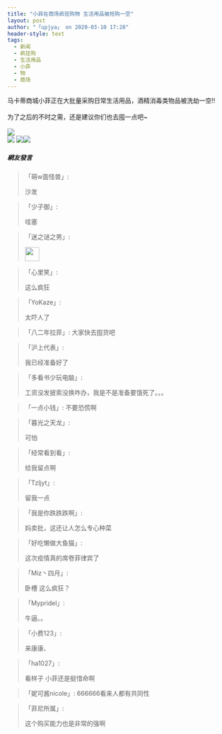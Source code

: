 ```yaml
---
title: "小菲在商场疯狂购物 生活用品被抢购一空"
layout: post
author: "「upjya」 on 2020-03-10 17:28"
header-style: text
tags:
  - 新闻
  - 疯狂购
  - 生活用品
  - 小菲
  - 物
  - 商场
---
```


马卡蒂商城小菲正在大批量采购日常生活用品，酒精消毒类物品被洗劫一空!!<br>
<br>
为了之后的不时之需，还是建议你们也去囤一点吧~<br>
<br>
<img src="http://images.feileyuan.com/images/ueditor/2020031017260000382168.jpg">
<br>
<img src="http://images.feileyuan.com/images/ueditor/2020031017350000302832.jpg">
<img src="http://images.feileyuan.com/images/ueditor/2020031017350000441589.jpg"><img src="http://images.feileyuan.com/images/ueditor/2020031017360000061919.jpg">

##### 網友發言 
> 「萌w面怪兽」:
> <p>沙发</p>

> 「少子御」:
> <p>哇塞</p>

> 「迷之谜之男」:
> <p><img src="http://images.feileyuan.com/images/ueditor/dialogs/emotion/images/default/df_006.gif" width="32" height="32"></p>

> 「心里笑」:
> <p>这么疯狂</p>

> 「YoKaze」:
> <p>太吓人了</p>

> 「八二年拉菲」:
> 大家快去囤货吧

> 「沪上代表」:
> <p>我已经准备好了</p>

> 「多看书少玩电脑」:
> <p>工资没发披索没换咋办，我是不是准备要饿死了。。。</p>

> 「一点小钱」:
> 不要恐慌啊

> 「暮光之天龙」:
> <p>可怕</p>

> 「经常看到看」:
> <p>给我留点啊</p>

> 「Tzljyt」:
> <p>留我一点</p>

> 「我是你跌跌跌啊」:
> <p>妈卖批，这还让人怎么专心种菜</p>

> 「好吃懒做大鱼猫」:
> <p>这次疫情真的席卷菲律宾了</p>

> 「Miz丶四月」:
> <p>卧槽 这么疯狂？</p>

> 「Mypridel」:
> <p>牛逼。。<br></p>

> 「小费123」:
> <p>来康康、</p>

> 「ha1027」:
> <p>看样子 小菲还是挺惜命啊</p>

> 「妮可酱nicole」:
> 666666看来人都有共同性

> 「菲尼所属」:
> <p>这个购买能力也是非常的强啊</p>


